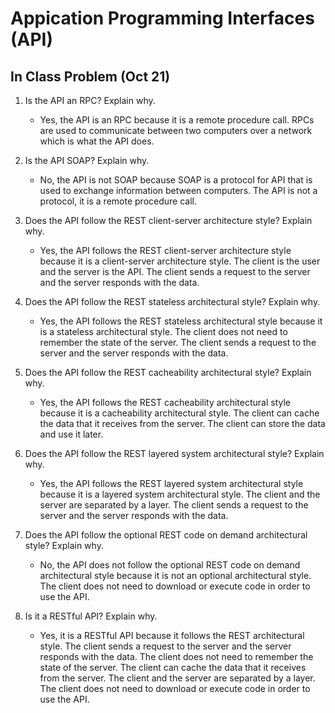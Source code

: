 # Appication Programming Interfaces (API)

## In Class Problem (Oct 21)
1. Is the API an RPC? Explain why.
    - Yes, the API is an RPC because it is a remote procedure call. RPCs are used to communicate between two computers over a network which is what the API does. 

2. Is the API SOAP? Explain why.
    - No, the API is not SOAP because SOAP is a protocol for API that is used to exchange information between computers. The API is not a protocol, it is a remote procedure call.

3. Does the API follow the REST client-server architecture style? Explain why.
    - Yes, the API follows the REST client-server architecture style because it is a client-server architecture style. The client is the user and the server is the API. The client sends a request to the server and the server responds with the data.

4. Does the API follow the REST stateless architectural style? Explain why.
    - Yes, the API follows the REST stateless architectural style because it is a stateless architectural style. The client does not need to remember the state of the server. The client sends a request to the server and the server responds with the data.

5. Does the API follow the REST cacheability architectural style? Explain why.
    - Yes, the API follows the REST cacheability architectural style because it is a cacheability architectural style. The client can cache the data that it receives from the server. The client can store the data and use it later.

6. Does the API follow the REST layered system architectural style? Explain why.
    - Yes, the API follows the REST layered system architectural style because it is a layered system architectural style. The client and the server are separated by a layer. The client sends a request to the server and the server responds with the data.

7. Does the API follow the optional REST code on demand architectural style? 
Explain why.
    - No, the API does not follow the optional REST code on demand architectural style because it is not an optional architectural style. The client does not need to download or execute code in order to use the API.

8. Is it a RESTful API? Explain why.
    - Yes, it is a RESTful API because it follows the REST architectural style. The client sends a request to the server and the server responds with the data. The client does not need to remember the state of the server. The client can cache the data that it receives from the server. The client and the server are separated by a layer. The client does not need to download or execute code in order to use the API.